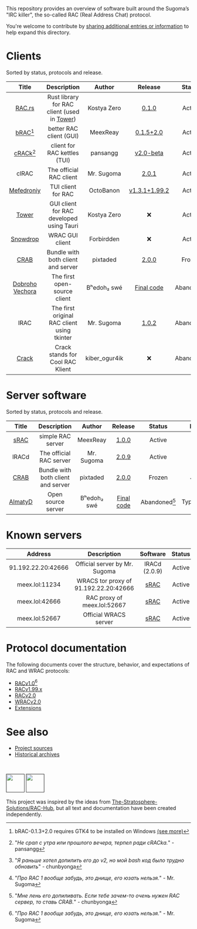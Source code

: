 This repository provides an overview of software built around the Sugoma’s "IRC killer", the so-called RAC (Real Address Chat) protocol.

You're welcome to contribute by [sharing additional entries or information](https://github.com/MeexReay/RAC-Hub/pulls) to help expand this directory.

# Clients

Sorted by status, protocols and release.

| Title | Description | Author | Release | Status | Lang | RAC | WRAC |
| :---: | :---------: | :----: | :-----: | :----: | :--: | :-: | :--: |
| [RAC.rs](https://github.com/kostya-zero/rac-rs) | Rust library for RAC client (used in [Tower](https://github.com/kostya-zero/tower)) | Kostya Zero | [0.1.0](https://crates.io/crates/rac_rs/0.1.0) | Active | Rust | v2.0 | v2.0 |
| [bRAC](https://github.com/MeexReay/bRAC)[^1] | better RAC client (GUI) | MeexReay | [0.1.5+2.0](https://github.com/MeexReay/bRAC/releases/tag/0.1.5%2B2.0) | Active | Rust | v2.0 | v2.0 |
| [cRACk](https://github.com/pansangg/cRACk)[^5] | client for RAC kettles (TUI) | pansangg | [v2.0-beta](https://github.com/pansangg/cRACk/releases/tag/v2.0-beta) | Active | Python | v2.0 | ❌ |
| clRAC | The official RAC client | Mr. Sugoma | [2.0.1](https://wdfiles.ru/Ofx7) | Active | C | v2.0 | ❌ |
| [Mefedroniy](https://github.com/OctoBanon-Main/mefedroniy-client) | TUI client for RAC | OctoBanon | [v1.3.1+1.99.2](https://github.com/OctoBanon-Main/mefedroniy-client/releases/tag/v1.3.1%2B1.99.2) | Active | Rust | v1.99.2 | ❌ |
| [Tower](https://github.com/kostya-zero/tower) | GUI client for RAC developed using Tauri | Kostya Zero | ❌ | Active | TypeScript, Rust | v2.0 | v2.0 |
| [Snowdrop](https://github.com/Forbirdden/Snowdrop) | WRAC GUI client | Forbirdden  | ❌ | Active | JavaScript | ❌ | v2.0 |
| [CRAB](https://gitea.bedohswe.eu.org/pixtaded/crab) | Bundle with both client and server | pixtaded | [2.0.0](https://gitea.bedohswe.eu.org/pixtaded/crab/releases/tag/2.0.0-snapshot-202502092015) | Frozen | Java | v1.99.2 | ❌ |
| [Dobroho Vechora](https://gitea.bedohswe.eu.org/bedohswe/dobroho_vechora) | The first open-source client | Bʰedoh₂ swé | [Final code](https://gitea.bedohswe.eu.org/bedohswe/dobroho_vechora/raw/branch/main/dobroho_vechora.bash) | Abandoned | Bash | v1.0[^2] | ❌ |
| lRAC | The first original RAC client using tkinter | Mr. Sugoma | [1.0.2](https://github.com/MeexReay/RAC-Hub-Archive/tree/main/lRAC/1.0.2) | Abandoned | Python | v1.0[^4] | ❌ |
| [Crack](https://gitlab.com/kiber_ogur4ik/crack) | Crack stands for Cool RAC Klient | kiber_ogur4ik | ❌ | Abandoned | TypeScript, Python | v1.0 | ❌ |

<!-- | WebbyCRAB | Fork of CRAB that runs online using TeaVM | Forbirdden  | ❌ | Abandoned | Java | v1.0, v1.99.2 | ❌ | -->
<!-- | WinRAC | GUI client for RAC developed using WinForms | cat8753 |  | Abandoned | C# | v1.99.2 | ❌ | -->

[^1]: bRAC-0.1.3+2.0 requires GTK4 to be installed on Windows [(see more)](https://github.com/MeexReay/bRAC/releases/tag/0.1.3%2B2.0#user-content-window-gui-install)
[^2]: "_Я раньше хотел допилить его до v2, но мой bash код было трудно обновить_" - chunbyonga
[^5]: "_Не срал с утра или прошлого вечера, терпел ради cRACkа._" - pansangg

# Server software

Sorted by status, protocols and release.

| Title | Description | Author | Release | Status | Lang | RAC | WRAC |
| :---: | :---------: | :----: | :-----: | :----: | :--: | :-: | :--: |
| [sRAC](https://github.com/MeexReay/sRAC) | simple RAC server | MeexReay | [1.0.0](https://github.com/MeexReay/sRAC/releases) | Active | Rust | v2.0 | v2.0 |
| lRACd | The official RAC server | Mr. Sugoma | [2.0.9](https://wdfiles.ru/Obvt) | Active | C | v2.0 | ❌ |
| [CRAB](https://gitea.bedohswe.eu.org/pixtaded/crab) | Bundle with both client and server | pixtaded | [2.0.0](https://gitea.bedohswe.eu.org/pixtaded/crab/releases/tag/2.0.0-snapshot-202502092015) | Frozen | Java | v1.99.2 | ❌ | 
| [AlmatyD](https://gitea.bedohswe.eu.org/bedohswe/almatyd) | Open source server | Bʰedoh₂ swé | [Final code](https://gitea.bedohswe.eu.org/bedohswe/almatyd) | Abandoned[^3] | TypeScript | v1.0 | ❌ |

<!-- | Gashishnik | WRAC server | OctoBanon | Soon... | In development | Rust | ❌ | v2.0 | -->
<!-- | WebbyCRAB | Fork of CRAB that runs online using TeaVM | Forbirdden  | ❌ | Abandoned | Java | v1.99.2 |  ❌  | -->
<!-- | Butter | Simple Node.js RAC server | Forbirdden | ❌ | Abandoned | JavaScript | v1.99.2, v2.0 |  ❌  | -->

[^3]: "_Мне лень его допиливать. Если тебе зачем-то очень нужен RAC сервер, то ставь CRAB._" - chunbyonga

# Known servers

|       Address        |              Description              |                 Software                 | Status | Protocol  |   Auth   |
| :------------------: | :-----------------------------------: | :--------------------------------------: | :----: | :-------: | :------: |
| 91.192.22.20:42666   | Official server by Mr. Sugoma         | lRACd (2.0.9)                            | Active | RACv2.0   | Optional |
| meex.lol:11234       | WRACS tor proxy of 91.192.22.20:42666 | [sRAC](https://github.com/MeexReay/sRAC) | Active | WRACSv2.0 | Optional |
| meex.lol:42666       | RAC proxy of meex.lol:52667           | [sRAC](https://github.com/MeexReay/sRAC) | Active | RACv2.0   | Required |
| meex.lol:52667       | Official WRACS server                 | [sRAC](https://github.com/MeexReay/sRAC) | Active | WRACSv2.0 | Required |

# Protocol documentation

The following documents cover the structure, behavior, and expectations of RAC and WRAC protocols:

- [RACv1.0](RACv1.md)[^4]
- [RACv1.99.x](RACv1.99.md)
- [RACv2.0](RACv2.md)
- [WRACv2.0](WRAC.md)
- [Extensions](EXTENSIONS.md)

[^4]: "_Про RAC 1 вообще забудь, это днище, его юзать нельзя._" - Mr. Sugoma

# See also

- [Project sources](https://github.com/MeexReay/RAC-Hub)
- [Historical archives](https://github.com/MeexReay/RAC-Hub-Archive)

<br>

[<img src="https://github.com/user-attachments/assets/f2be5caa-6246-4a6a-9bee-2b53086f9afb" height="50">]() [<img src="https://github.com/user-attachments/assets/4d35191d-1dbc-4391-a761-6ae7f76ba7af" height="50">]()

This project was inspired by the ideas from [The-Stratosphere-Solutions/RAC-Hub](https://github.com/The-Stratosphere-Solutions/RAC-Hub), but all text and documentation have been created independently.
